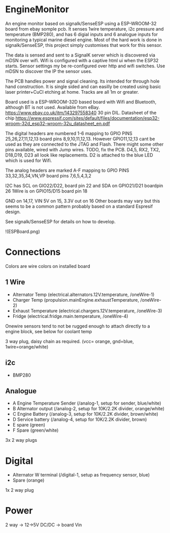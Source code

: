 # EngineMonitor

An engine monitor based on signalk/SenseESP using a ESP-WROOM-32 board from ebay somple pcb. It senses 1wire temperature, i2c pressure and temperature (BMP280), and has 6 digial inputs and 6 analogue inputs for monitoring a typical marine diesel engine. Most of the hard work is done in signalk/SenseESP, this project simply customises that work for this sensor.

The data is sensed and sent to a SignalK server which is discovered via mDSN over wifi. Wifi is
configured with a captive html ui when the ESP32 starts. Sensor settings my be re-configured over http and wifi switches. Use mDSN to discover the IP the sensor uses.

The PCB handles power and signal cleaning. Its intended for through hole hand construction. It is single sided and can easilly be created using basic laser printer+CuCl etching at home. Tracks are all 1m or greater.

Board used is a ESP-WROOM-32D based board with Wifi and Bluetooth, although BT is not used. Available from eBay. https://www.ebay.co.uk/itm/143297558340 30 pin DIL.
Datasheet of the chip https://www.espressif.com/sites/default/files/documentation/esp32-wroom-32d_esp32-wroom-32u_datasheet_en.pdf

The digital headers are numbered 1-6 mapping to GPIO PINS 25,26,27,11,12,13 board pins 8,9,10,11,12,13. However GPIO11,12,13 cant be used as they are connected to the JTAG and Flash. There might some other pins available, wired with Jump wires. TODO, fix the PCB. D4,5, RX2, TX2, D18,D19, D23 all look like replacements. D2 is attached to the blue LED which is used for Wifi.

The analog headers are marked A-F mapping to GPIO PINS 33,32,35,34,VN,VP board pins 7,6,5,4,3,2

I2C has SCL on GIO22/D22, board pin 22 and SDA on GPIO21/D21 boardpin 26
1Wire is on GPIO15/D15 board pin 18

GND on 14,17, VIN 5V on 15, 3.3V out on 16 
Other boards may vary but this seems to be a common pattern probably based on a standard Espresif design.

See signalk/SenseESP for details on how to develop.

!(ESPBoard.png)


# Connections

Colors are wire colors on installed board

## 1 Wire

* Alternator Temp (electrical.alternators.12V.temperature, /oneWire-1)
* Charger Temp (propulsion.mainEngine.exhaustTemperature, /oneWire-2)
* Exhaust Temperature (electrical.chargers.12V.temperature, /oneWire-3)
* Fridge (electrical.fridge.main.temperature, /oneWire-4)

Onewire sensors tend to not be rugged enough to attach directly to a engine block, see below
for coolant temp

3 way plug, daisy chain as required. (vcc= orange, gnd=blue, 1wire=orange/white)

## i2c

* BMP280 

## Analogue

* A Engine Temperature Sender (/analog-1, setup for sender, blue/white)
* B Alternator output (/analog-2, setup for 10K/2.2K divider, orange/white)
* C Engine Battery (/analog-3, setup for 10K/2.2K divider, brown/white)
* D Service battery (/analog-4, setup for 10K/2.2K divider, brown)
* E spare (green)
* F Spare (green/white)

3x 2 way plugs

# Digital

* Alternator W terminal (/digital-1, setup as frequency sensor, blue)
* Spare (orange)

1x 2 way plug


# Power

2 way -> 12->5V DC/DC -> board Vin